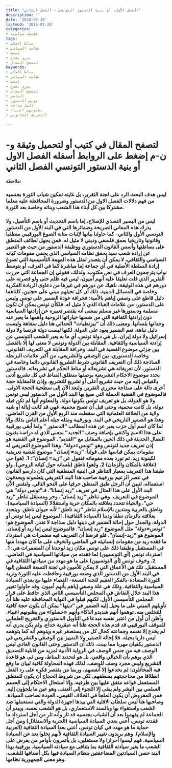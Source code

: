 ```yaml
---
title: "الفصل الأول، أو بنية الدستور التونسي – الفصل الثاني"
description: ''
date: '2018-07-20'
lastmod: '2018-07-20'
categories:
- فلسفة سياسية
tags:
- مناط الحكم
- نظامه السياسي
- إضغط
- يدري يخدع
- لتصفح المقال
keywords:
- مناط الحكم
- نظامه السياسي
- إضغط
- يدري يخدع
- لتصفح المقال
- الماضي
- تونس الدستور
- دليل سذاجة
- يظنونهم اغبياء
- التعريف القانوني

---
```

# **لتصفح المقال في كتيب أو لتحميل وثيقة و-ن-م إضغط على الروابط أسفله** **الفصل الاول أو بنية الدستور التونسي الفصل الثاني**

#### **ملاحظة:**

### ليس هدف البحث الرد على لجنة التقرير، بل غايته تمكين شباب الثورة بجنسيه من فهم دلالات الفصل الاول من الدستور وضرورة المحافظة عليه معلما مشتركا بين كل أبناء هذا الشعب وبناته وخاصة بعد الثورة.

### ليس من اليسير التصدي للإصلاح، إما باسم التحديث أو باسم التأصيل، ولا يدرك هذه المعاني الصريحة وضمائرها التي في البند الأول من الدستور التونسي الأول والثاني- كما حاولنا بيانها لإثبات متانة الصوغ البورقيبي منطقيا وقانونيا وتاريخيا بعمق فلسفي وديني لا مثيل له. فمن يجهل لطائف المنطق على بساطتها وأسس القانون الدستوري ووظيفة الدستور من حيث هو التعبير عن إرادة شعب سيد يحقق نظامه السياسي الذي يحمي مقومات كيانه السياسي والثقافي، لا يمكن أن يتصدر لمثل هذه المهمة التأسيسية التي تصوغ إرادة السلطة الأصلية في أي جماعة إما مباشرة كما في العرف، أو بتوسط نواب يترجمون العرف في نص مكتوب. ولذلك، فقولي إن الجماعة التي حررت التقرير الذي قلت تعليقا عليه أنهم أميون، ليس فيه ظلم حتى ولو قصرته على دورهم في هذه الوثيقة، ناهيك عن دورهم في غيرها من دعاوى الريادة الفكرية وخاصة في المسائل الدينية. ذلك أن كل تحيلهم مبني على حجتين، كلتاهما دليل قاطع على وصفي إياهم بالأمية: فخرافة عودة الضمير على تونس وليس على الدستور، من علامات الغباء الذي لا مثيل له. فلكأن تونس يمكن أن تكون مسلمة ودستورها غير مسلم بمعنى أنه يقتصر تعبيره عن إرادتها السياسية دون إرادتها الثقافية التي من ضمنها خياراتها الروحية وأهمها ما يعبر عنه وجدانها بلسانها. ومعنى ذلك أن “بيزنطيات” الحداثي هنا دليل سفاهة وليست دليل نباهة. نعم الضمير يعود على الدولة. لكنها ليست دولة فرنسا ولا دولة إسرائيل ولا دولة إيران، بل هي دولة تونس، أي ما به يعبر الشعب التونسي عن إرادته السياسية والثقافية. المقابلة بين الدولة وتونس لا معنى لها إلا بالفصل بين جزئي موضوع القضية في البند. وخرافة المقابلة في التعريف القانوني، وخاصة الدستوري، بين الوصفي والتشريعي، من أكبر علامات البزنطة الساذجة ذلك أن التعريف القانوني شرط التشريع القانوني دائما وخاصة في الدستور، لأن تعريفاته هي تشريعاته أو مناط الحكم في تشريعاته. فالدستور يحدد موضوع الاحكام التشريعية بوصفها منطلق المناط في كل تشريع أدنى بالقياس إليه من حيث تشريع أعلى أو تشريع للتشريع. وإذن فالمقابلة حجة أخرى دالة على سذاجة محرري التقرير. ولنعد الآن إلى سطحية الحجة الاولى. فالموضوع في القضية الحملة التي صيغ بها البند الأول من الدستور ليس تونس ولا هو الدولة، بل هو تعريف تونس بكونها دولة. والمعلوم أنها لم تكن قبله دولة، بل كانت محمية، وحتى قبل أن تصبح محمية، فهي قد كانت إيالة أو شبه ولاية من الخلافة العثمانية التي سقطت منذ الربع الأول من القرن الماضي. وهذا هو الضمير التاريخي في البند. وبورقيبة ومثله جيله أعلم الناس بذلك وإلا لما كان اسم أول حزب يعبر عن هذه المطالب “الدستور ” ولما أبقى بورقيبة على هذا الاسم واكتفي بإضافة وصف “الجديد” بمعنى الذي له دراسة بفنون النضال الحديثة في ذلك الحين بالمقابل مع “القديم”. الموضوع في القضية هو إذن تعريف جديد لتونس وهو “تونس=دولة”. وهذا الموضوع التعريفي له مقومات يمكن قياسها على قولنا: “زيد= إنسان” موضوع لقضية تعريفية لكينونة زيد. ثم نورد بعده مقوماته فنقول عن “زيد= إنسان”: 1. (هو) حي (علاقة بالمكان والزمان) 2. و(هو) ناطق (بلسانه حول كيانه الروحي). ولو طبقنا هذا التعريف بمعيار التناظر في البنية المنطقية التي كان دارسو القانون في عصر الزعيم بورقيبة صاحب هذا البند التعريفي يتعلمونه ويحذقون استعماله، لتبين أن الرجل طبق المنطق حرفيا على النحو التالي. ولنقس الآن البند الأول على هذا المثال في تعريف “زيد إنسانا”. فـ”تونس دولة” هي الموضوع في التعريف. وهي تناظر “زيد إنسان”. وحر ومستقل تناظر “زيد حي”. والحياة تتحدد بعلاقته بالمكان حرية واستقلالا (السيادة السياسية). وناطق بالعربية ومتدين بالإسلام تناظر “زيد ناطق” لأنه حيوان ناطق. ويتحدد بعلاقته بالزمان نطقا ودينا (السيادة الثقافية). الموضوع ليس إما تونس أو الدولة، والجدل حول إحالة الضمير في دينها دليل سذاجة لا تقدر. الموضوع هو: “تونس=دولة” مثل الموضوع “زيد إنسان”. فالموضوع ليس إما زيد أو إنسان. الموضوع هو “زيد-إنسان”. فلو فرضنا أن التعريف فيه مضمرات هي استرداد ما فقده زيد من مقومات إنسانيته في الماضي والخوف على ما كان مهددا منها في المستقبل وطبقنا ذلك على تونس مكان زيد لوجدنا أن المضمرات هي: 1. استرداد تونس (أي التونسيين) لما فقدته من سيادتها السياسية في الماضي. 2. وخوف تونس (أي التونسيين) على ما هو مهدد من سيادتها الثقافية في المستقبل. تلك هي الأعماق التي لا يمكن للأميين في لجنة التسعة التفطن إليها في البند الأول من الدستور الذي وضعه بورقيبة وحافظت عليه الثورة وتريد الثورة المضادة-بالفكر العقيم للجنة التسعة- القضاء عليها مع بعدي السيادة السياسية والثقافية. وتلك هي علة وصفي إياهم بأنهم أميون. وقد حاولوا تغيير هذا البند خلال النقاش في المجلس التأسيسي الثاني الذي حافظ على قرار المجلس التأسيسي الأول. لكنهم قبلوا في النهاية المحافظة عليه ظنا أن تأويلهم المبني على ما يحيل إليه الضمير في “دينها” يمكن أن يكون حجة كافية للتخلص منه. توهموا أنهم شديدو الذكاء وأنهم «حصلوا» من يظنونهم اغبياء. وأظن أن أول من اعتبر نفسه مبدعا في التأويل الدستوري والتخريج العلماني للموقف البورقيبي قد قدم هذه الحجة ظنا أنه عبقرية خداع، ولم يكن يدري أنه لم يخدع إلا نفسه وجماعته كحال كل من يستصغر غيره ويتوهم أنه كما يتوهمه ليس داريا بحيله. فلا إحالة الضمير ولا التمييز بين الوصفي والتشريعي في الدستور يكفيان مهربا مما بينت. ذلك أن الدستور وحتى القانون العادي ليس الوصف فيه من جنس الوصف في الرواية الأدبية لمزيد من قابلية التصديق الذي يوهم بأن الخيالي واقعي، بل هو لتحديد المناط، ومن ثم، هو قاعدة التشريع وليس مجرد وصف للوصف. لذلك فهذه المحاولة كافية لبيان ما وقع فيه المخاتلون: لم يخدعوا إلا أنفسهم، وربما من يقتصر فكره على رد الفعل انطلاقا من محاججتهم بمنطقهم. لكن من شروط الحجاج أن يكون للمنطق المستعمل قواعد متفق عليها بين طرفيه، وإلا استحال الاحتكام إلى الحسم السلمي بين البشر ولم يبقى إلا اللجوء إلى العنف. وهو عين ما يلجؤون إليه. فمن المفروض أن يكون الملجأ في الخلاف القيمي، العودة لصاحب السيادة. وصاحبها هنا ليس سلطان الاقلية التي بيدها اجهزة الدولة والتي تستعملها ضد الشعب واستقواء بها وبالسند الاستعماري، بل هو الشعب نفسه. ويبدو أن الجماعة لم يفهموا بعد أن الشباب بجنسيه قد ثار وأنه ثار من أجل استرداد ما فقدته تونس، أعني بعدي السيادة السياسية (الحرية والاستقلال) ومن أجل حماية ما هو مهدد في كيان تونس، أعني بعدا السيادة الثقافية (العربية والإسلام). وهم يريدون تغيير السيادة الثقافية لأنهم تخلوا بعد عن السيادة السياسية. فهم ليسوا أحرارا ولا مستقلين، بل يأتمرون بأوامر من يفرض على الشعب ما يغير سيادته الثقافية بما يتنافى مع سيادته السياسية. بورقيبة بهذا البند حصن السيادتين المضاعفتين بنظام السيادة فيها بكل أصنافها للشعب، وهو معنى الجمهورية نظامها.

###